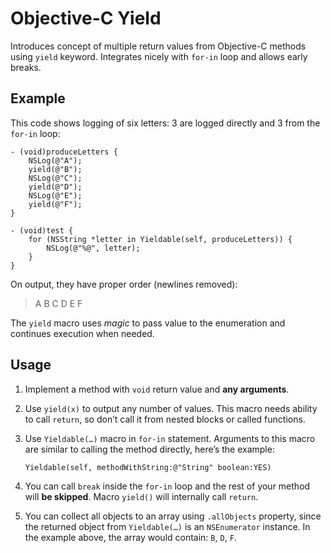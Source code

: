 Objective-C Yield
=================
Introduces concept of multiple return values from Objective-C methods using `yield` keyword. Integrates nicely with `for-in` loop and allows early breaks.

Example
-------
This code shows logging of six letters: 3 are logged directly and 3 from the `for-in` loop:

```objc
- (void)produceLetters {
    NSLog(@"A");
    yield(@"B");
    NSLog(@"C");
    yield(@"D");
    NSLog(@"E");
    yield(@"F");
}

- (void)test {
    for (NSString *letter in Yieldable(self, produceLetters)) {
        NSLog(@"%@", letter);
    }
}
```

On output, they have proper order (newlines removed):

>A B C D E F

The `yield` macro uses _magic_ to pass value to the enumeration and continues execution when needed.

Usage
-----
1. Implement a method with `void` return value and **any arguments**.
2. Use `yield(x)` to output any number of values. This macro needs ability to call `return`, so don’t call it from nested blocks or called functions.
3. Use `Yieldable(…)` macro in `for-in` statement. Arguments to this macro are similar to calling the method directly, here’s the example:

    ```objc
    Yieldable(self, methodWithString:@"String" boolean:YES)
    ```

4. You can call `break` inside the `for-in` loop and the rest of your method will **be skipped**. Macro `yield()` will internally call `return`.
5. You can collect all objects to an array using `.allObjects` property, since the returned object from `Yieldable(…)` is an `NSEnumerator` instance. In the example above, the array would contain: `B`, `D`, `F`.
